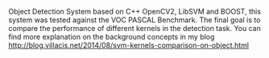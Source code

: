 Object Detection System based on C++ OpenCV2, LibSVM and BOOST, this system was tested against the VOC PASCAL Benchmark. The final goal is to compare the performance of different kernels in the detection task. You can find more explanation on the background concepts in my blog http://blog.villacis.net/2014/08/svm-kernels-comparison-on-object.html